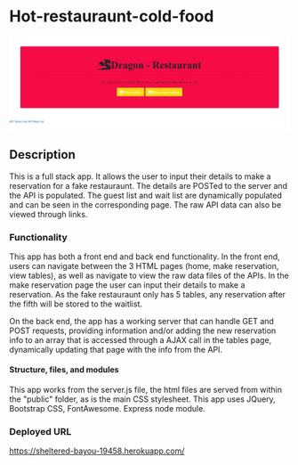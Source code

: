 # Hot-restauraunt-cold-food

![](restFull.jpg)

## Description

This is a full stack app. It allows the user to input their details to make a reservation for a fake restauraunt. The details are POSTed to the server and the API is populated. The guest list and wait list are dynamically populated and can be seen in the corresponding page. The raw API data can also be viewed through links.

### Functionality

This app has both a front end and back end functionality. In the front end, users can navigate between the 3 HTML pages (home, make reservation, view tables), as well as navigate to view the raw data files of the APIs. In the make reservation page the user can input their details to make a reservation. As the fake restauraunt only has 5 tables, any reservation after the fifth will be stored to the waitlist.

On the back end, the app has a working server that can handle GET and POST requests, providing information and/or adding the new reservation info to an array that is accessed through a AJAX call in the tables page, dynamically updating that page with the info from the API.

#### Structure, files, and modules

This app works from the server.js file, the html files are served from within the "public" folder, as is the main CSS stylesheet. This app uses JQuery, Bootstrap CSS, FontAwesome. Express node module.

### Deployed URL

https://sheltered-bayou-19458.herokuapp.com/

